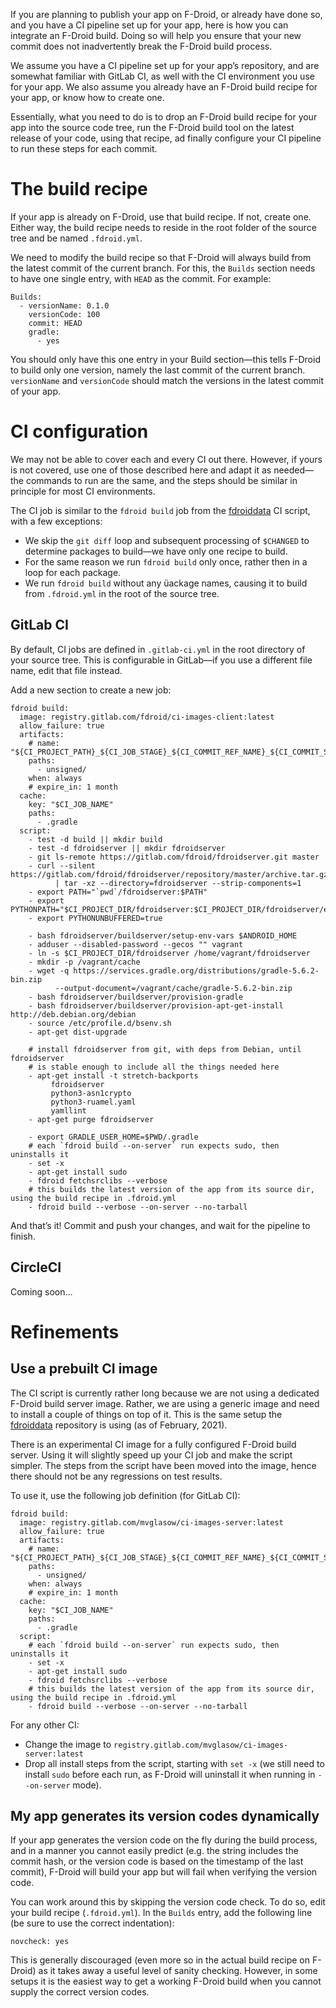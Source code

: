 If you are planning to publish your app on F-Droid, or already have done so, and you have a CI pipeline set up for your app, here is how you can integrate an F-Droid build. Doing so will help you ensure that your new commit does not inadvertently break the F-Droid build process.

We assume you have a CI pipeline set up for your app’s repository, and are somewhat familiar with GitLab CI, as well with the CI environment you use for your app. We also assume you already have an F-Droid build recipe for your app, or know how to create one.

Essentially, what you need to do is to drop an F-Droid build recipe for your app into the source code tree, run the F-Droid build tool on the latest release of your code, using that recipe, ad finally configure your CI pipeline to run these steps for each commit.

# The build recipe

If your app is already on F-Droid, use that build recipe. If not, create one. Either way, the build recipe needs to reside in the root folder of the source tree and be named `.fdroid.yml`.

We need to modify the build recipe so that F-Droid will always build from the latest commit of the current branch. For this, the `Builds` section needs to have one single entry, with `HEAD` as the commit. For example:

```
Builds:
  - versionName: 0.1.0
    versionCode: 100
    commit: HEAD
    gradle:
      - yes
```

You should only have this one entry in your Build section—this tells F-Droid to build only one version, namely the last commit of the current branch. `versionName` and `versionCode` should match the versions in the latest commit of your app.

# CI configuration

We may not be able to cover each and every CI out there. However, if yours is not covered, use one of those described here and adapt it as needed—the commands to run are the same, and the steps should be similar in principle for most CI environments.

The CI job is similar to the `fdroid build` job from the [fdroiddata](https://gitlab.com/fdroid/fdroiddata) CI script, with a few exceptions:
* We skip the `git diff` loop and subsequent processing of `$CHANGED` to determine packages to build—we have only one recipe to build.
* For the same reason we run `fdroid build` only once, rather then in a loop for each package.
* We run `fdroid build` without any üackage names, causing it to build from `.fdroid.yml` in the root of the source tree.

## GitLab CI

By default, CI jobs are defined in `.gitlab-ci.yml` in the root directory of your source tree. This is configurable in GitLab—if you use a different file name, edit that file instead.

Add a new section to create a new job:

```
fdroid build:
  image: registry.gitlab.com/fdroid/ci-images-client:latest
  allow_failure: true
  artifacts:
    # name: "${CI_PROJECT_PATH}_${CI_JOB_STAGE}_${CI_COMMIT_REF_NAME}_${CI_COMMIT_SHA}"
    paths:
      - unsigned/
    when: always
    # expire_in: 1 month
  cache:
    key: "$CI_JOB_NAME"
    paths:
      - .gradle
  script:
    - test -d build || mkdir build
    - test -d fdroidserver || mkdir fdroidserver
    - git ls-remote https://gitlab.com/fdroid/fdroidserver.git master
    - curl --silent https://gitlab.com/fdroid/fdroidserver/repository/master/archive.tar.gz
          | tar -xz --directory=fdroidserver --strip-components=1
    - export PATH="`pwd`/fdroidserver:$PATH"
    - export PYTHONPATH="$CI_PROJECT_DIR/fdroidserver:$CI_PROJECT_DIR/fdroidserver/examples"
    - export PYTHONUNBUFFERED=true

    - bash fdroidserver/buildserver/setup-env-vars $ANDROID_HOME
    - adduser --disabled-password --gecos "" vagrant
    - ln -s $CI_PROJECT_DIR/fdroidserver /home/vagrant/fdroidserver
    - mkdir -p /vagrant/cache
    - wget -q https://services.gradle.org/distributions/gradle-5.6.2-bin.zip
          --output-document=/vagrant/cache/gradle-5.6.2-bin.zip
    - bash fdroidserver/buildserver/provision-gradle
    - bash fdroidserver/buildserver/provision-apt-get-install http://deb.debian.org/debian
    - source /etc/profile.d/bsenv.sh
    - apt-get dist-upgrade

    # install fdroidserver from git, with deps from Debian, until fdroidserver
    # is stable enough to include all the things needed here
    - apt-get install -t stretch-backports
         fdroidserver
         python3-asn1crypto
         python3-ruamel.yaml
         yamllint
    - apt-get purge fdroidserver

    - export GRADLE_USER_HOME=$PWD/.gradle
    # each `fdroid build --on-server` run expects sudo, then uninstalls it
    - set -x
    - apt-get install sudo
    - fdroid fetchsrclibs --verbose
    # this builds the latest version of the app from its source dir, using the build recipe in .fdroid.yml
    - fdroid build --verbose --on-server --no-tarball
```

And that’s it! Commit and push your changes, and wait for the pipeline to finish.

## CircleCI

Coming soon…

# Refinements

## Use a prebuilt CI image

The CI script is currently rather long because we are not using a dedicated F-Droid build server image. Rather, we are using a generic image and need to install a couple of things on top of it. This is the same setup the [fdroiddata](https://gitlab.com/fdroid/fdroiddata) repository is using (as of February, 2021).

There is an experimental CI image for a fully configured F-Droid build server. Using it will slightly speed up your CI job and make the script simpler. The steps from the script have been moved into the image, hence there should not be any regressions on test results.

To use it, use the following job definition (for GitLab CI):

```
fdroid build:
  image: registry.gitlab.com/mvglasow/ci-images-server:latest
  allow_failure: true
  artifacts:
    # name: "${CI_PROJECT_PATH}_${CI_JOB_STAGE}_${CI_COMMIT_REF_NAME}_${CI_COMMIT_SHA}"
    paths:
      - unsigned/
    when: always
    # expire_in: 1 month
  cache:
    key: "$CI_JOB_NAME"
    paths:
      - .gradle
  script:
    # each `fdroid build --on-server` run expects sudo, then uninstalls it
    - set -x
    - apt-get install sudo
    - fdroid fetchsrclibs --verbose
    # this builds the latest version of the app from its source dir, using the build recipe in .fdroid.yml
    - fdroid build --verbose --on-server --no-tarball
```

For any other CI:
* Change the image to `registry.gitlab.com/mvglasow/ci-images-server:latest`
* Drop all install steps from the script, starting with `set -x` (we still need to install `sudo` before each run, as F-Droid will uninstall it when running in `--on-server` mode).

## My app generates its version codes dynamically

If your app generates the version code on the fly during the build process, and in a manner you cannot easily predict (e.g. the string includes the commit hash, or the version code is based on the timestamp of the last commit), F-Droid will build your app but will fail when verifying the version code.

You can work around this by skipping the version code check. To do so, edit your build recipe (`.fdroid.yml`). In the `Builds` entry, add the following line (be sure to use the correct indentation):
```
novcheck: yes
```

This is generally discouraged (even more so in the actual build recipe on F-Droid) as it takes away a useful level of sanity checking. However, in some setups it is the easiest way to get a working F-Droid build when you cannot supply the correct version codes.